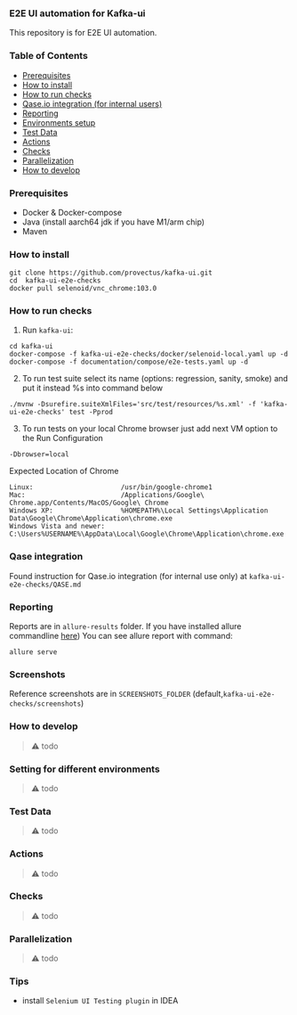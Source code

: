 ### E2E UI automation for Kafka-ui

This repository is for E2E UI automation.

### Table of Contents

- [Prerequisites](#prerequisites)
- [How to install](#how-to-install)
- [How to run checks](#how-to-run-checks)
- [Qase.io integration (for internal users)](#qase-integration)
- [Reporting](#reporting)
- [Environments setup](#environments-setup)
- [Test Data](#test-data)
- [Actions](#actions)
- [Checks](#checks)
- [Parallelization](#parallelization)
- [How to develop](#how-to-develop)

### Prerequisites

- Docker & Docker-compose
- Java (install aarch64 jdk if you have M1/arm chip)
- Maven

### How to install

```
git clone https://github.com/provectus/kafka-ui.git
cd  kafka-ui-e2e-checks
docker pull selenoid/vnc_chrome:103.0 
```

### How to run checks

1. Run `kafka-ui`:

```
cd kafka-ui
docker-compose -f kafka-ui-e2e-checks/docker/selenoid-local.yaml up -d
docker-compose -f documentation/compose/e2e-tests.yaml up -d
```

2. To run test suite select its name (options: regression, sanity, smoke) and put it instead %s into command below

```
./mvnw -Dsurefire.suiteXmlFiles='src/test/resources/%s.xml' -f 'kafka-ui-e2e-checks' test -Pprod
```

3. To run tests on your local Chrome browser just add next VM option to the Run Configuration

```
-Dbrowser=local
```

Expected Location of Chrome
```
Linux:	                    /usr/bin/google-chrome1
Mac:	                    /Applications/Google\ Chrome.app/Contents/MacOS/Google\ Chrome
Windows XP:                 %HOMEPATH%\Local Settings\Application Data\Google\Chrome\Application\chrome.exe
Windows Vista and newer:    C:\Users%USERNAME%\AppData\Local\Google\Chrome\Application\chrome.exe
```

### Qase integration

Found instruction for Qase.io integration (for internal use only) at `kafka-ui-e2e-checks/QASE.md`

### Reporting

Reports are in `allure-results` folder.
If you have installed allure commandline [here](https://www.npmjs.com/package/allure-commandline))
You can see allure report with command:

```
allure serve
```

### Screenshots

Reference screenshots are in `SCREENSHOTS_FOLDER`  (default,`kafka-ui-e2e-checks/screenshots`)

### How to develop

> ⚠️ todo

### Setting for different environments

> ⚠️ todo

### Test Data

> ⚠️ todo

### Actions

> ⚠️ todo

### Checks

> ⚠️ todo

### Parallelization

> ⚠️ todo

### Tips

- install `Selenium UI Testing plugin` in IDEA

